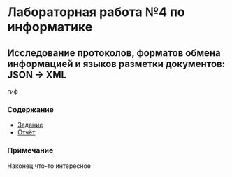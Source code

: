 # Лабораторная работа №4 по информатике
## Исследование протоколов, форматов обмена информацией и языков разметки документов: JSON -> XML
гиф
### Содержание
* [Задание](https://github.com/ldpst/itmo/blob/main/sem-1_inf/labs/lab4/%D0%98%D0%9D%D0%A4%20%D0%9B%D0%A04%20%D0%97%D0%B0%D0%B4%D0%B0%D0%BD%D0%B8%D0%B5.pdf)
* [Отчёт]()
### Примечание
Наконец что-то интересное
